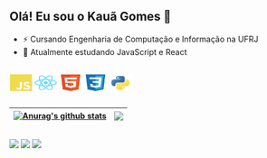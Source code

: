 ## Olá! Eu sou o Kauã Gomes 👋


- ⚡ Cursando Engenharia de Computação e Informação na UFRJ
- 🌱 Atualmente estudando JavaScript e React

<div style="display: inline_block"><br>
  <img align="center" alt="Kaua-Js" height="30" width="40" src="https://raw.githubusercontent.com/devicons/devicon/master/icons/javascript/javascript-plain.svg">
  <img align="center" alt="Kaua-React" height="30" width="40" src="https://raw.githubusercontent.com/devicons/devicon/master/icons/react/react-original.svg">
  <img align="center" alt="Kaua-HTML" height="30" width="40" src="https://raw.githubusercontent.com/devicons/devicon/master/icons/html5/html5-original.svg">
  <img align="center" alt="Kaua-CSS" height="30" width="40" src="https://raw.githubusercontent.com/devicons/devicon/master/icons/css3/css3-original.svg">
  <img align="center" alt="Kaua-Python" height="30" width="40" src="https://raw.githubusercontent.com/devicons/devicon/master/icons/python/python-original.svg">
</div>

##

| <a href="https://github.com/anuraghazra/github-readme-stats"><img align="center" src="https://github-readme-stats.vercel.app/api?username=kauagpaiva&count_private=true&theme=transparent&show_icons=true&hide_border=true" alt="Anurag's github stats" /></a> | <a href="https://github.com/anuraghazra/github-readme-stats"><img align="center" src="https://github-readme-stats.vercel.app/api/top-langs/?username=kauagpaiva&layout=compact&hide_border=true" /></a> |
| ------------- | ------------- |

##

<div> 
  <a href="https://www.instagram.com/kauagpaiva/" target="_blank"><img src="https://img.shields.io/badge/-Instagram-%23E4405F?style=for-the-badge&logo=instagram&logoColor=white" target="_blank"></a>
  <a href = "mailto:kaua.gomes.paiva.11@gmail.com"><img src="https://img.shields.io/badge/-Gmail-%23333?style=for-the-badge&logo=gmail&logoColor=white" target="_blank"></a>
  <a href="https://www.linkedin.com/in/kau%C3%A3-gomes-3abb85190/" target="_blank"><img src="https://img.shields.io/badge/-LinkedIn-%230077B5?style=for-the-badge&logo=linkedin&logoColor=white" target="_blank"></a> 
</div>
